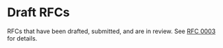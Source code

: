 # Draft RFCs

RFCs that have been drafted, submitted, and are in review. See [RFC
0003](https://github.com/multinet-app/multinet-rfcs/tree/master/final/0003-rfc_process)
for details.
